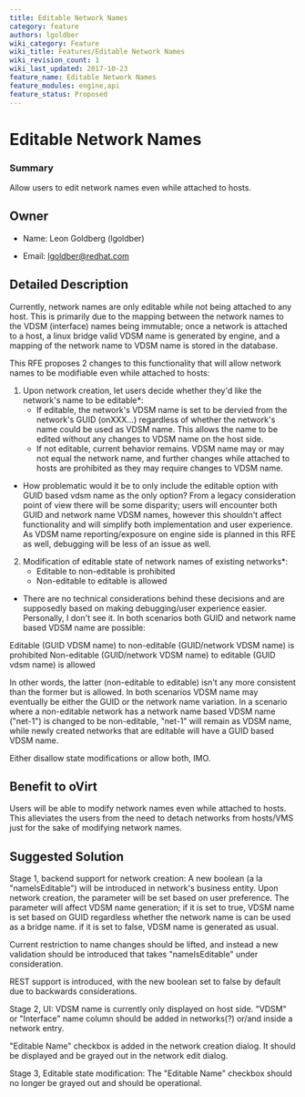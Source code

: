 ```yaml
---
title: Editable Network Names
category: feature
authors: lgoldber
wiki_category: Feature
wiki_title: Features/Editable Network Names
wiki_revision_count: 1
wiki_last_updated: 2017-10-23
feature_name: Editable Network Names
feature_modules: engine,api
feature_status: Proposed
---
```


# Editable Network Names

### Summary

Allow users to edit network names even while attached to hosts.

## Owner

*   Name: Leon Goldberg (lgoldber)

<!-- -->

*   Email: <lgoldber@redhat.com>

## Detailed Description

Currently, network names are only editable while not being attached to any host. This is primarily due to the mapping
between the network names to the VDSM (interface) names being immutable; once a network is attached to a host, a linux
bridge valid VDSM name is generated by engine, and a mapping of the network name to VDSM name is stored in the database.

This RFE proposes 2 changes to this functionality that will allow network names to be modifiable even while
attached to hosts:

1) Upon network creation, let users decide whether they'd like the network's name to be editable*:
    - If editable, the network's VDSM name is set to be dervied from the network's GUID (onXXX...) regardless
      of whether the network's name could be used as VDSM name. This allows the name to be edited without any
      changes to VDSM name on the host side.
    - If not editable, current behavior remains. VDSM name may or may not equal the network name, and further changes
      while attached to hosts are prohibited as they may require changes to VDSM name.

* How problematic would it be to only include the editable option with GUID based vdsm name as the only option? 
From a legacy consideration point of view there will be some disparity; users will encounter
both GUID and network name VDSM names, however this shouldn't affect functionality and will simplify both
implementation and user experience. As VDSM name reporting/exposure on engine side is planned in this RFE as well,
debugging will be less of an issue as well.


2) Modification of editable state of network names of existing networks*:
    - Editable to non-editable is prohibited
    - Non-editable to editable is allowed

* There are no technical considerations behind these decisions and are supposedly based on making debugging/user
experience easier. Personally, I don't see it. In both scenarios both GUID and network name based VDSM name are possible:

Editable (GUID VDSM name) to non-editable (GUID/network VDSM name) is prohibited
Non-editable (GUID/network VDSM name) to editable (GUID vdsm name) is allowed

In other words, the latter (non-editable to editable) isn't any more consistent than the former but is allowed. In both scenarios
VDSM name may eventually be either the GUID or the network name variation. In a scenario where a non-editable network
has a network name based VDSM name ("net-1") is changed to be non-editable, "net-1" will remain as VDSM name,
while newly created networks that are editable will have a GUID based VDSM name.

Either disallow state modifications or allow both, IMO.


## Benefit to oVirt

Users will be able to modify network names even while attached to hosts. This alleviates the users from the need to detach networks
from hosts/VMS just for the sake of modifying network names. 


## Suggested Solution

Stage 1, backend support for network creation:
A new boolean (a la "nameIsEditable") will be introduced in network's business entity. Upon network creation, the parameter will be set
based on user preference. The parameter will affect VDSM name generation; if it is set to true, VDSM name is set based on GUID regardless
whether the network name is can be used as a bridge name. if it is set to false, VDSM name is generated as usual.

Current restriction to name changes should be lifted, and instead a new validation should be introduced that takes "nameIsEditable" under
consideration.

REST support is introduced, with the new boolean set to false by default due to backwards considerations.

Stage 2, UI:
VDSM name is currently only displayed on host side. "VDSM" or "Interface" name column should be added in networks(?) or/and inside
a network entry.

"Editable Name" checkbox is added in the network creation dialog. It should be displayed and be grayed out in the network edit dialog.

Stage 3, Editable state modification:
The "Editable Name" checkbox should no longer be grayed out and should be operational.
